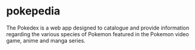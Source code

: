# pokepedia
The Pokedex is a web app designed to catalogue and provide information regarding the various species of Pokemon featured in the Pokemon video game, anime and manga series.
